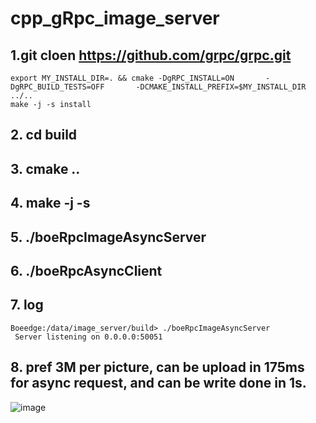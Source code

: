 # cpp_gRpc_image_server

## 1.git cloen https://github.com/grpc/grpc.git
    export MY_INSTALL_DIR=. && cmake -DgRPC_INSTALL=ON       -DgRPC_BUILD_TESTS=OFF       -DCMAKE_INSTALL_PREFIX=$MY_INSTALL_DIR       ../..
    make -j -s install
## 2. cd build
## 3. cmake ..
## 4. make -j -s 
## 5. ./boeRpcImageAsyncServer 
## 6. ./boeRpcAsyncClient
## 7. log
    Boeedge:/data/image_server/build> ./boeRpcImageAsyncServer 
     Server listening on 0.0.0.0:50051


## 8. pref 3M per picture, can be upload in 175ms for async request, and can be write done in 1s.
![image](https://user-images.githubusercontent.com/4443533/207253380-002d1b28-c34c-4af5-9965-2ce37aaca16e.png)
